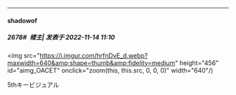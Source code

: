 

*****

####  shadowof  
##### 2678#         楼主| 发表于 2022-11-14 11:10

<img src="https://i.imgur.com/hrfnDvE_d.webp?maxwidth=640&amp;shape=thumb&amp;fidelity=medium" height="456" id="aimg_OACET" onclick="zoom(this, this.src, 0, 0, 0)" width="640"/)

5thキービジュアル

